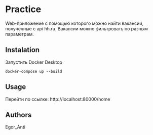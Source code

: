 ﻿# Practice
 
Web-приложение с помощью которого можно найти вакансии, полученные с api hh.ru. Вакансии можно фильтровать по разным параметрам.

## Instalation
Запустить Docker Desktop
```
docker-compose up --build
```
## Usage

Перейти по ссылке: http://localhost:80000/home

## Authors
Egor_Anti
